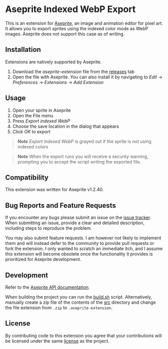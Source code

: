 # Aseprite Indexed WebP Export

This is an extension for [Aseprite](https://www.aseprite.org/), an image and animation editor for pixel art. It allows you to export sprites using the indexed color mode as WebP images. Aseprite does not support this case as of writing.

## Installation

Extensions are natively supported by Aseprite.

1. Download the _aseprite-extension_ file from the [releases](https://github.com/aqt/aseprite-webp-export/releases/latest) tab
2. Open the file with Aseprite. You can also install it by navigating to _Edit_ &rarr; _Preferences_ &rarr; _Extensions_ &rarr; _Add Extension_

## Usage

1. Open your sprite in Aseprite
2. Open the File menu
3. Press _Export indexed WebP_
4. Choose the save location in the dialog that appears
5. Click _OK_ to export

> **Note** _Export indexed WebP_ is grayed out if the sprite is not using indexed colors

> **Note** When the export runs you will receive a security warning, prompting you to accept the script writing the exported file.

## Compatibility

This extension was written for Aseprite v1.2.40.

## Bug Reports and Feature Requests

If you encounter any bugs please submit an issue on the [issue tracker](https://github.com/aqt/aseprite-webp-export/issues). When submitting an issue, provide a clear and detailed description, including steps to reproduce the problem.

You may also submit feature requests. I am however not likely to implement them and will instead defer to the community to provide pull requests or fork the extension. I only wanted to scratch an immediate itch, and I assume this extension will become obsolete once the functionality it provides is prioritized for Aseprite development.

## Development

Refer to the [Aseprite API documentation](https://aseprite.org/api/).

When building the project you can run the [build.sh](build.sh) script. Alternatively, manually create a zip file of the contents of the [src](src) directory and change the file extension from `.zip` to `.aseprite-extension`.

## License

By contributing code to this extension you agree that your contributions will be licensed under the same [license](LICENSE) as the project.

